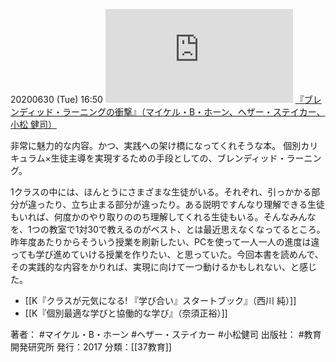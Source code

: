 20200630 (Tue) 16:50
[![](https://gyazo.com/866d6239d912444e017d5a328babd668.img)](http://amzn.to/3gcbcVU)
[『ブレンディッド・ラーニングの衝撃』（マイケル・B・ホーン、ヘザー・ステイカー、小松 健司）](https://amzn.to/3gcbcVU)

非常に魅力的な内容。かつ、実践への架け橋になってくれそうな本。
個別カリキュラム×生徒主導を実現するための手段としての、ブレンディッド・ラーニング。

1クラスの中には、ほんとうにさまざまな生徒がいる。それぞれ、引っかかる部分が違ったり、立ち止まる部分が違ったり。ある説明ですんなり理解できる生徒もいれば、何度かのやり取りののち理解してくれる生徒もいる。そんなみんなを、1つの教室で1対30で教えるのがベスト、とは最近思えなくなってるところ。
昨年度あたりからそういう授業を刷新したい、PCを使って一人一人の進度は違っても学び進めていける授業を作りたい、と思っていた。今回本書を読めんで、その実践的な内容をかりれば、実現に向けて一つ動けるかもしれない、と感じた。

- [[K『クラスが元気になる! 『学び合い』スタートブック』（西川 純）]]
- [[K『個別最適な学びと協働的な学び』（奈須正裕）]]

著者： #マイケル・B・ホーン #ヘザー・ステイカー #小松健司
出版社： #教育開発研究所
発行：2017
分類：[[37教育]]